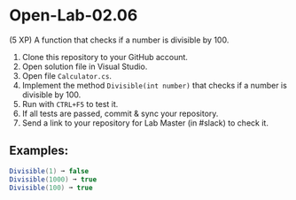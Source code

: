 # Open-Lab-02.06
(5 XP) A function that checks if a number is divisible by 100.

1. Clone this repository to your GitHub account.
2. Open solution file in Visual Studio.
3. Open file `Calculator.cs`.
4. Implement the method `Divisible(int number)` that checks if a number is divisible by 100.
5. Run with `CTRL+F5` to test it.
6. If all tests are passed, commit & sync your repository.
7. Send a link to your repository for Lab Master (in #slack) to check it.

## Examples: 
```C#
Divisible(1) ➞ false
Divisible(1000) ➞ true
Divisible(100) ➞ true
```
